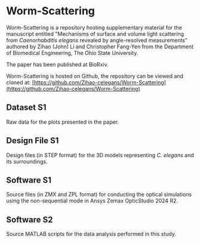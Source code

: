 # Worm-Scattering

Worm-Scattering is a repository hosting supplementary material for the manuscript entitled "Mechanisms of surface and volume light
scattering from *Caenorhabditis elegans* revealed by angle-resolved measurements" authored by Zihao (John) Li and Christopher Fang-Yen from the Department of Biomedical Engineering, The Ohio State University.
    
The paper has been published at BioRxiv.

Worm-Scattering is hosted on Github, the repository can be viewed and cloned at:
    [https://github.com/Zihao-celegans/Worm-Scattering](https://github.com/Zihao-celegans/Worm-Scattering)

## Dataset S1
Raw data for the plots presented in the paper.
## Design File S1
Design files (in STEP format) for the 3D models representing *C. elegans* and its surroundings.
## Software S1
Source files (in ZMX and ZPL format) for conducting the optical simulations using the non-sequential mode in Ansys Zemax OpticStudio 2024 R2.
## Software S2
Source MATLAB scripts for the data analysis performed in this study.
